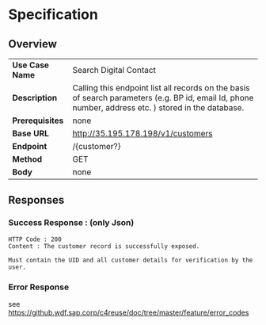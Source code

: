 # Specification

## Overview

| | |
|------|-------|
| **Use Case Name** | Search Digital Contact |
| **Description** | Calling this endpoint list all records on the basis of search parameters (e.g. BP id, email Id, phone number, address etc. ) stored in the database.  |
| **Prerequisites** | none | 
| **Base URL** | http://35.195.178.198/v1/customers |
| **Endpoint** | /{customer?} |
| **Method** | GET |
| **Body** | none | 

## Responses

### Success Response : (only Json)
```
HTTP Code : 200
Content : The customer record is successfully exposed.

Must contain the UID and all customer details for verification by the user.
```

### Error Response

see https://github.wdf.sap.corp/c4reuse/doc/tree/master/feature/error_codes 
